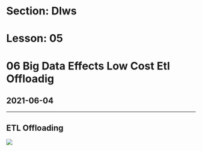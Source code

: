 # Section: Dlws
# Lesson: 05
# 06 Big Data Effects Low Cost Etl Offloadig
## 2021-06-04
---

## ETL Offloading

![](https://i.imgur.com/85N8hQr.png)

